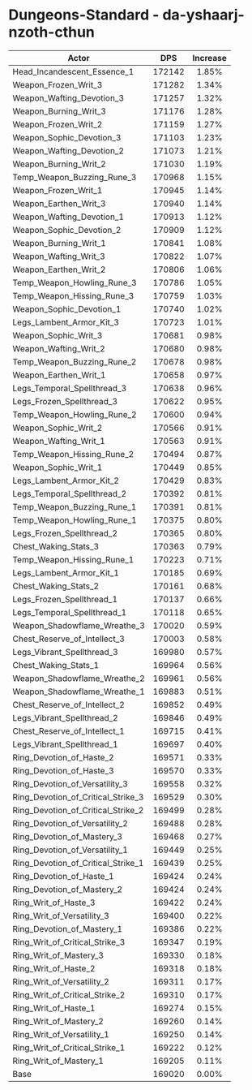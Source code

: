 # Dungeons-Standard - da-yshaarj-nzoth-cthun
| Actor | DPS | Increase |
|---|:---:|:---:|
|Head_Incandescent_Essence_1|172142|1.85%|
|Weapon_Frozen_Writ_3|171282|1.34%|
|Weapon_Wafting_Devotion_3|171257|1.32%|
|Weapon_Burning_Writ_3|171176|1.28%|
|Weapon_Frozen_Writ_2|171159|1.27%|
|Weapon_Sophic_Devotion_3|171103|1.23%|
|Weapon_Wafting_Devotion_2|171073|1.21%|
|Weapon_Burning_Writ_2|171030|1.19%|
|Temp_Weapon_Buzzing_Rune_3|170968|1.15%|
|Weapon_Frozen_Writ_1|170945|1.14%|
|Weapon_Earthen_Writ_3|170940|1.14%|
|Weapon_Wafting_Devotion_1|170913|1.12%|
|Weapon_Sophic_Devotion_2|170909|1.12%|
|Weapon_Burning_Writ_1|170841|1.08%|
|Weapon_Wafting_Writ_3|170822|1.07%|
|Weapon_Earthen_Writ_2|170806|1.06%|
|Temp_Weapon_Howling_Rune_3|170786|1.05%|
|Temp_Weapon_Hissing_Rune_3|170759|1.03%|
|Weapon_Sophic_Devotion_1|170740|1.02%|
|Legs_Lambent_Armor_Kit_3|170723|1.01%|
|Weapon_Sophic_Writ_3|170681|0.98%|
|Weapon_Wafting_Writ_2|170680|0.98%|
|Temp_Weapon_Buzzing_Rune_2|170678|0.98%|
|Weapon_Earthen_Writ_1|170658|0.97%|
|Legs_Temporal_Spellthread_3|170638|0.96%|
|Legs_Frozen_Spellthread_3|170622|0.95%|
|Temp_Weapon_Howling_Rune_2|170600|0.94%|
|Weapon_Sophic_Writ_2|170566|0.91%|
|Weapon_Wafting_Writ_1|170563|0.91%|
|Temp_Weapon_Hissing_Rune_2|170494|0.87%|
|Weapon_Sophic_Writ_1|170449|0.85%|
|Legs_Lambent_Armor_Kit_2|170429|0.83%|
|Legs_Temporal_Spellthread_2|170392|0.81%|
|Temp_Weapon_Buzzing_Rune_1|170391|0.81%|
|Temp_Weapon_Howling_Rune_1|170375|0.80%|
|Legs_Frozen_Spellthread_2|170365|0.80%|
|Chest_Waking_Stats_3|170363|0.79%|
|Temp_Weapon_Hissing_Rune_1|170223|0.71%|
|Legs_Lambent_Armor_Kit_1|170185|0.69%|
|Chest_Waking_Stats_2|170161|0.68%|
|Legs_Frozen_Spellthread_1|170137|0.66%|
|Legs_Temporal_Spellthread_1|170118|0.65%|
|Weapon_Shadowflame_Wreathe_3|170020|0.59%|
|Chest_Reserve_of_Intellect_3|170003|0.58%|
|Legs_Vibrant_Spellthread_3|169980|0.57%|
|Chest_Waking_Stats_1|169964|0.56%|
|Weapon_Shadowflame_Wreathe_2|169961|0.56%|
|Weapon_Shadowflame_Wreathe_1|169883|0.51%|
|Chest_Reserve_of_Intellect_2|169852|0.49%|
|Legs_Vibrant_Spellthread_2|169846|0.49%|
|Chest_Reserve_of_Intellect_1|169715|0.41%|
|Legs_Vibrant_Spellthread_1|169697|0.40%|
|Ring_Devotion_of_Haste_2|169571|0.33%|
|Ring_Devotion_of_Haste_3|169570|0.33%|
|Ring_Devotion_of_Versatility_3|169558|0.32%|
|Ring_Devotion_of_Critical_Strike_3|169529|0.30%|
|Ring_Devotion_of_Critical_Strike_2|169499|0.28%|
|Ring_Devotion_of_Versatility_2|169488|0.28%|
|Ring_Devotion_of_Mastery_3|169468|0.27%|
|Ring_Devotion_of_Versatility_1|169449|0.25%|
|Ring_Devotion_of_Critical_Strike_1|169439|0.25%|
|Ring_Devotion_of_Haste_1|169424|0.24%|
|Ring_Devotion_of_Mastery_2|169424|0.24%|
|Ring_Writ_of_Haste_3|169422|0.24%|
|Ring_Writ_of_Versatility_3|169400|0.22%|
|Ring_Devotion_of_Mastery_1|169386|0.22%|
|Ring_Writ_of_Critical_Strike_3|169347|0.19%|
|Ring_Writ_of_Mastery_3|169330|0.18%|
|Ring_Writ_of_Haste_2|169318|0.18%|
|Ring_Writ_of_Versatility_2|169311|0.17%|
|Ring_Writ_of_Critical_Strike_2|169310|0.17%|
|Ring_Writ_of_Haste_1|169274|0.15%|
|Ring_Writ_of_Mastery_2|169260|0.14%|
|Ring_Writ_of_Versatility_1|169250|0.14%|
|Ring_Writ_of_Critical_Strike_1|169222|0.12%|
|Ring_Writ_of_Mastery_1|169205|0.11%|
|Base|169020|0.00%|
